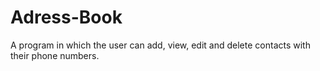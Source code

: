 # Adress-Book
A program in which the user can add, view, edit and delete contacts with their phone numbers.
